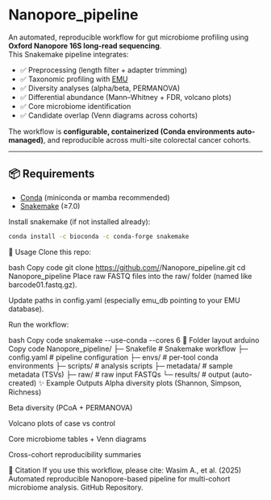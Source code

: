 # Nanopore_pipeline

An automated, reproducible workflow for gut microbiome profiling using **Oxford Nanopore 16S long-read sequencing**.  
This Snakemake pipeline integrates:

- ✅ Preprocessing (length filter + adapter trimming)  
- ✅ Taxonomic profiling with [EMU](https://github.com/treangenlab/emu)  
- ✅ Diversity analyses (alpha/beta, PERMANOVA)  
- ✅ Differential abundance (Mann–Whitney + FDR, volcano plots)  
- ✅ Core microbiome identification  
- ✅ Candidate overlap (Venn diagrams across cohorts)  

The workflow is **configurable, containerized (Conda environments auto-managed)**, and reproducible across multi-site colorectal cancer cohorts.

---

## 📦 Requirements
- [Conda](https://docs.conda.io/) (miniconda or mamba recommended)  
- [Snakemake](https://snakemake.readthedocs.io/) (≥7.0)

Install snakemake (if not installed already):
```bash
conda install -c bioconda -c conda-forge snakemake
```
🚀 Usage
Clone this repo:

bash
Copy code
git clone https://github.com/<your-username>/Nanopore_pipeline.git
cd Nanopore_pipeline
Place raw FASTQ files into the raw/ folder (named like barcode01.fastq.gz).

Update paths in config.yaml (especially emu_db pointing to your EMU database).

Run the workflow:

bash
Copy code
snakemake --use-conda --cores 6
📂 Folder layout
arduino
Copy code
Nanopore_pipeline/
├─ Snakefile              # Snakemake workflow
├─ config.yaml            # pipeline configuration
├─ envs/                  # per-tool conda environments
├─ scripts/               # analysis scripts
├─ metadata/              # sample metadata (TSVs)
├─ raw/                   # raw input FASTQs
└─ results/               # output (auto-created)
✨ Example Outputs
Alpha diversity plots (Shannon, Simpson, Richness)

Beta diversity (PCoA + PERMANOVA)

Volcano plots of case vs control

Core microbiome tables + Venn diagrams

Cross-cohort reproducibility summaries

🧬 Citation
If you use this workflow, please cite:
Wasim A., et al. (2025) Automated reproducible Nanopore-based pipeline for multi-cohort microbiome analysis. GitHub Repository.
